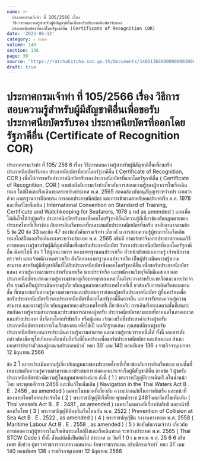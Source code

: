 ```yaml
---
name: >-
  ประกาศกรมเจ้าท่า ที่ 105/2566 เรื่อง
  วิธีการสอบความรู้สำหรับผู้มีสัญชาติอื่นเพื่อขอรับประกาศนียบัตรรับรอง
  ประกาศนียบัตรที่ออกโดยรัฐภาคีอื่น (Certificate of Recognition COR)
date: '2023-06-12'
category: ง พิเศษ
volume: 140
section: 136
page: 30
source: 'https://ratchakitcha.soc.go.th/documents/140D136S0000000003000.pdf'
draft: true
---
```


# ประกาศกรมเจ้าท่า ที่ 105/2566 เรื่อง วิธีการสอบความรู้สำหรับผู้มีสัญชาติอื่นเพื่อขอรับประกาศนียบัตรรับรอง ประกาศนียบัตรที่ออกโดยรัฐภาคีอื่น (Certificate of Recognition COR)

ประกาศกรมเจ้าท่า ที่ 105/ 256 6 เรื่อง วิธีการสอบความรู้สาหรับผู้มีสัญชาติอื่นเพื่อขอรับประกาศนียบัตรรับรอง ประกาศนียบัตรที่ออกโดยรัฐภาคีอื่น ( Certificate of Recognition, COR ) เพื่อให้การขอรับประกาศนียบัตรรับรองประกาศนียบัตรที่ออกโดยรัฐภาคีอื่น ( Certificate of Recognition, COR ) ตามข้อบังคับกรมเจ้าท่าเกี่ยวกับการสอบความรู้ของผู้ทาการในเรือเดินทะเล ใกล้ฝั่งและเรือเดินทะเลระหว่างประเทศ พ.ศ. 2565 สอดคล้องกับอนุสัญญาระหว่างปร ะเทศว่าด้วย มาตรฐานการฝึกอบรม การออกประกาศนียบัตร และการเข้ายามสาหรับคนประจาเรือ ค.ศ. 1978 และที่แก้ไขเพิ่มเติม ( International Convention on Standard of Training, Certificate and Watchkeeping for Seafarers, 1978 a nd as amended ) และเพื่อ ให้มั่นใจได้ว่าผู้ขอรับ ประกาศนียบัตรรับรองที่ออกโดยรัฐภาคีอื่นมีความรู้ที่เกี่ยวข้องกับกฎหมายของประเทศไทยที่เกี่ยวข้อง กับการเดินเรือทะเลที่เหมาะสมกับประกาศนียบัตรที่ขอรับ อาศัยอานาจตามข้อ 5 ข้อ 20 ข้อ 33 และข้อ 47 ของข้อบังคับกรมเจ้าท่า เกี่ยวกั บ การสอบความรู้ผู้ทาการในเรือเดินทะเลใกล้ฝั่งและเรือเดินทะเลระหว่างประเทศ พ.ศ. 2565 อธิบดี กรมเจ้าท่าจึงออกประกาศกาหนดวิธีการสอบความรู้สาหรับผู้มีสัญชาติอื่นเพื่อขอรับประกาศนียบัตร รับรองประกาศนียบัตรที่ออกโดยรัฐภาคีอื่น ดังต่อไปนี้ ข้อ 1 ให้ผู้อานวยการ กองมาตรฐานคนประจาเรือ หัวหน้าฝ่ายสอบความรู้ เจ้าพนักงานตรวจท่า และเจ้าพนักงานตรวจเรือ สังกัดกองมาตรฐานคนประจาเรือ เป็นผู้ประเมินความรู้ความสามารถ สาหรับผู้มีสัญชาติอื่นที่ได้รับประกาศนียบัตรซึ่งออกโดยรัฐภาคีอื่น เพื่อขอรับประกาศนียบัตรแสดง ความรู้ความสามารถสำหรับนายเรือ นายประจำเรือ และพนักงานวิทยุจีเอ็มดีเอสเอส และ ประกาศนียบัตรแสดงความรู้ความชานาญเรือบรรทุกของเหลวในถังระวางสาหรับนายเรือและนายประจาเรือ รวมถึงเป็นผู้ประเมินความรู้เกี่ยวกับกฎหมายของประเทศไทยที่เกี่ ยวข้องกับการเดินเรือทะเลตามชั้น ที่เหมาะสมกับความรู้ความสามารถและประสบการณ์ของผู้ขอรับประกาศนียบัตร ผู้ยื่นคาร้องเพื่อขอรับประกาศนียบัตรรับรองประกาศนียบัตรที่ออกโดยรัฐภาคีอื่นอาจยื่น เอกสารรับรองความรู้ความสามารถ และความรู้เกี่ยวกับกฎหมายของประเทศไทยที่เ กี่ยวข้องกับ การเดินเรือทะเลตามชั้นที่เหมาะสมกับความรู้ความสามารถและประสบการณ์ของผู้ขอรับ ประกาศนียบัตรตามแบบที่กาหนดในภาคผนวก แนบท้ายประกาศ ซึ่งจัดทาโดยบริษัทเรือ หรือผู้แทน เจ้าของเรือซึ่งประสงค์จะจ้างผู้ขอรับประกาศนียบัตรลงทาการในเรือของตน เพื่อใช้เป็ นหลักฐานแสดง คุณสมบัติของผู้ขอรับประกาศนียบัตรแทนการประเมินความรู้ความสามารถ และความรู้ตามวรรคหนึ่งได้ ทั้งนี้ เอกสารดังกล่าวต้องมีอายุไม่เกินหกเดือนนับถึงวันที่ยื่นคาร้องเพื่อขอรับประกาศนียบัตร และต้องแนบ สำเนาเอกสารประจำตัวของผู้ลงนามประกอบด้วย ้ หนา 30 ่ เลม 140 ตอนพิเศษ 136 ง ราชกิจจานุเบกษา 12 มิถุนายน 2566

ข้อ 2 ใ นการประเมินความรู้เกี่ยวกับกฎหมายของประเทศไทยที่เกี่ยวข้องกับการเดินเรือทะเล ตามชั้นที่เหมาะสมกับความรู้ความสามารถและประสบการณ์ของคนประจำเรือผู้มีสัญชาติอื่น ตามข้อ 1 ผู้ขอรับประกาศนียบัตรต้องมีความรู้ในกฎหมายอย่างน้อย ดังนี้ ( 1 ) พระราชบัญญัติการเดินเรื อในน่านน้าไทย พระพุทธศักราช 2456 และที่แก้ไขเพิ่มเติม ( Navigation in the Thai Waters Act B . E . 2456 , as amended ) เฉพาะในหมวดที่เกี่ยวกับ ความปลอดภัยในการเดินเรือ และหน้าที่ของนายเรือหรือคนประจำเรือ ( 2 ) พระราชบัญญัติเรือไทย พุทธศักราช 2481 และที่แก้ไขเพิ่มเติม ( Thai vessels Act B . E . 2481 , as amended ) เฉพาะในหมวดที่เกี่ยวกับสิทธิ และหน้าที่ของเรือไทย ( 3 ) พระราชบัญญัติป้องกันเรือโดนกัน พ.ศ. 2522 ( Prevention of Collision at Sea Act B . E . 2522 , as amended ) ( 4 ) พระราชบัญญัติแ รงงานทางทะเล พ.ศ. 2558 ( Maritime Labour Act B . E . 2558 , as amended ) ( 5 ) ข้อบังคับกรมเจ้าท่า เกี่ยวกับการสอบความรู้ผู้ทาการในเรือเดินทะเลใกล้ฝั่งและเรือเดินทะเล ระหว่างประเทศ พ.ศ. 2565 ( Thai STCW Code ) ทั้งนี้ ตั้งแต่บัดนี้เป็นต้นไป ประกาศ ณ วันที่ 1 0 เ ม ษายน พ.ศ. 25 6 6 กริชเพชร ชัยช่วย ผู้ตรวจราชการกระทรวงคมนาคม รักษาราชการแทน อธิบดีกรมเจ้าท่า ้ หนา 31 ่ เลม 140 ตอนพิเศษ 136 ง ราชกิจจานุเบกษา 12 มิถุนายน 2566

